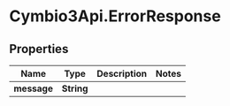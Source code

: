 # Cymbio3Api.ErrorResponse

## Properties
Name | Type | Description | Notes
------------ | ------------- | ------------- | -------------
**message** | **String** |  | 


